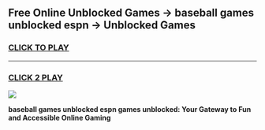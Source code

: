 
## Free Online Unblocked Games → baseball games unblocked espn → Unblocked Games
<h3>
<a href="https://premium.freeplayer.one?title=baseball_games_unblocked_espn&ref=21F">CLICK TO PLAY</a></h3>
<hr>

<h3>
<a href="https://premium.freeplayer.one?title=baseball_games_unblocked_espn&ref=21F">CLICK 2 PLAY</a>
  
</h3>

<a href="https://premium.freeplayer.one?title=baseball_games_unblocked_espn&ref=21F/"><img src="https://clearcache.store/games.png"></a>


**baseball games unblocked espn games unblocked: Your Gateway to Fun and Accessible Online Gaming**
